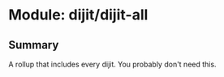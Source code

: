 # Module: dijit/dijit-all

## Summary

A rollup that includes every dijit. You probably don't need this.
